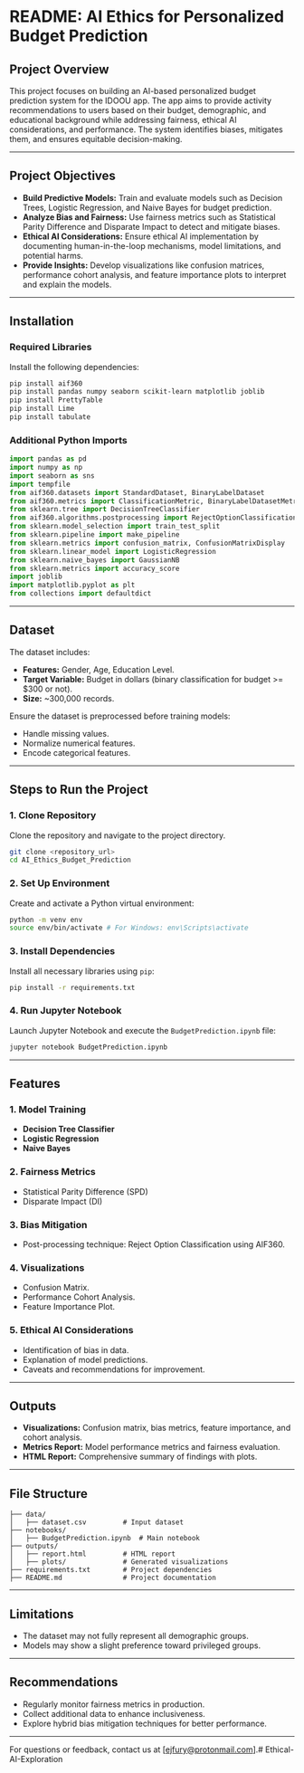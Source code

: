 # README: AI Ethics for Personalized Budget Prediction

## Project Overview
This project focuses on building an AI-based personalized budget prediction system for the IDOOU app. The app aims to provide activity recommendations to users based on their budget, demographic, and educational background while addressing fairness, ethical AI considerations, and performance. The system identifies biases, mitigates them, and ensures equitable decision-making.

---

## Project Objectives
- **Build Predictive Models:** Train and evaluate models such as Decision Trees, Logistic Regression, and Naive Bayes for budget prediction.
- **Analyze Bias and Fairness:** Use fairness metrics such as Statistical Parity Difference and Disparate Impact to detect and mitigate biases.
- **Ethical AI Considerations:** Ensure ethical AI implementation by documenting human-in-the-loop mechanisms, model limitations, and potential harms.
- **Provide Insights:** Develop visualizations like confusion matrices, performance cohort analysis, and feature importance plots to interpret and explain the models.

---

## Installation

### Required Libraries
Install the following dependencies:

```bash
pip install aif360
pip install pandas numpy seaborn scikit-learn matplotlib joblib
pip install PrettyTable
pip install Lime
pip install tabulate
```

### Additional Python Imports
```python
import pandas as pd
import numpy as np
import seaborn as sns
import tempfile
from aif360.datasets import StandardDataset, BinaryLabelDataset
from aif360.metrics import ClassificationMetric, BinaryLabelDatasetMetric
from sklearn.tree import DecisionTreeClassifier
from aif360.algorithms.postprocessing import RejectOptionClassification
from sklearn.model_selection import train_test_split
from sklearn.pipeline import make_pipeline
from sklearn.metrics import confusion_matrix, ConfusionMatrixDisplay
from sklearn.linear_model import LogisticRegression
from sklearn.naive_bayes import GaussianNB
from sklearn.metrics import accuracy_score
import joblib
import matplotlib.pyplot as plt
from collections import defaultdict
```

---

## Dataset
The dataset includes:
- **Features:** Gender, Age, Education Level.
- **Target Variable:** Budget in dollars (binary classification for budget >= $300 or not).
- **Size:** ~300,000 records.

Ensure the dataset is preprocessed before training models:
- Handle missing values.
- Normalize numerical features.
- Encode categorical features.

---

## Steps to Run the Project
### 1. Clone Repository
Clone the repository and navigate to the project directory.

```bash
git clone <repository_url>
cd AI_Ethics_Budget_Prediction
```

### 2. Set Up Environment
Create and activate a Python virtual environment:
```bash
python -m venv env
source env/bin/activate # For Windows: env\Scripts\activate
```

### 3. Install Dependencies
Install all necessary libraries using `pip`:
```bash
pip install -r requirements.txt
```

### 4. Run Jupyter Notebook
Launch Jupyter Notebook and execute the `BudgetPrediction.ipynb` file:
```bash
jupyter notebook BudgetPrediction.ipynb
```

---

## Features

### 1. Model Training
- **Decision Tree Classifier**
- **Logistic Regression**
- **Naive Bayes**

### 2. Fairness Metrics
- Statistical Parity Difference (SPD)
- Disparate Impact (DI)

### 3. Bias Mitigation
- Post-processing technique: Reject Option Classification using AIF360.

### 4. Visualizations
- Confusion Matrix.
- Performance Cohort Analysis.
- Feature Importance Plot.

### 5. Ethical AI Considerations
- Identification of bias in data.
- Explanation of model predictions.
- Caveats and recommendations for improvement.

---

## Outputs
- **Visualizations:** Confusion matrix, bias metrics, feature importance, and cohort analysis.
- **Metrics Report:** Model performance metrics and fairness evaluation.
- **HTML Report:** Comprehensive summary of findings with plots.

---

## File Structure
```
├── data/
│   ├── dataset.csv         # Input dataset
├── notebooks/
│   ├── BudgetPrediction.ipynb  # Main notebook
├── outputs/
│   ├── report.html         # HTML report
│   ├── plots/              # Generated visualizations
├── requirements.txt        # Project dependencies
├── README.md               # Project documentation
```

---

## Limitations
- The dataset may not fully represent all demographic groups.
- Models may show a slight preference toward privileged groups.

---

## Recommendations
- Regularly monitor fairness metrics in production.
- Collect additional data to enhance inclusiveness.
- Explore hybrid bias mitigation techniques for better performance.

---

For questions or feedback, contact us at [ejfury@protonmail.com].#   E t h i c a l - A I - E x p l o r a t i o n  
 